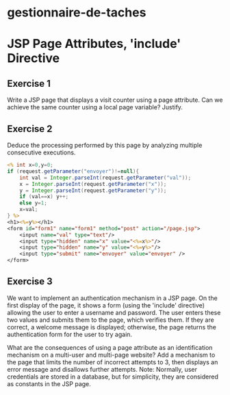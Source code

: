 # gestionnaire-de-taches
# JSP Page Attributes, 'include' Directive

## Exercise 1

Write a JSP page that displays a visit counter using a page attribute.
Can we achieve the same counter using a local page variable? Justify.

## Exercise 2

Deduce the processing performed by this page by analyzing multiple consecutive executions.

```jsp
<% int x=0,y=0;
if (request.getParameter("envoyer")!=null){
    int val = Integer.parseInt(request.getParameter("val"));
    x = Integer.parseInt(request.getParameter("x"));
    y = Integer.parseInt(request.getParameter("y"));
    if (val==x) y++;
    else y=1;
    x=val;
} %>
<h1><%=y%></h1>
<form id="form1" name="form1" method="post" action="/page.jsp">
    <input name="val" type="text"/>
    <input type="hidden" name="x" value="<%=x%>"/>
    <input type="hidden" name="y" value="<%=y%>"/>
    <input type="submit" name="envoyer" value="envoyer" />
</form>
```
## Exercise 3

We want to implement an authentication mechanism in a JSP page. On the first display of the page, it shows a form (using the 'include' directive) allowing the user to enter a username and password. The user enters these two values and submits them to the page, which verifies them. If they are correct, a welcome message is displayed; otherwise, the page returns the authentication form for the user to try again.

What are the consequences of using a page attribute as an identification mechanism on a multi-user and multi-page website?
Add a mechanism to the page that limits the number of incorrect attempts to 3, then displays an error message and disallows further attempts.
Note: Normally, user credentials are stored in a database, but for simplicity, they are considered as constants in the JSP page.
